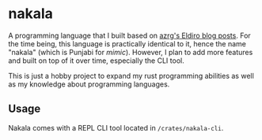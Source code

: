 # nakala

A programming language that I built based on [azrg's Eldiro blog posts](https://arzg.github.io/lang/). For the time being, this language is practically identical to it, hence the name "nakala" (which is Punjabi for _mimic_).
However, I plan to add more features and built on top of it over time, especially the CLI tool.

This is just a hobby project to expand my rust programming abilities as well as my knowledge about programming languages. 

## Usage
Nakala comes with a REPL CLI tool located in `/crates/nakala-cli`.
